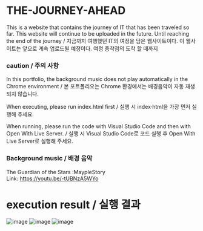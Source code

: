 # THE-JOURNEY-AHEAD
This is a website that contains the journey of IT that has been traveled so far. This website will continue to be uploaded in the future. Until reaching the end of the journey / 지금까지 여행했던 IT의 여정을 담은 웹사이트이다. 이 웹사이트는 앞으로 계속 업로드될 예정이다. 여정 종착점의 도착 할 때까지

<h3>caution / 주의 사항</h3>
<p> In this portfolio, the background music does not play automatically in the Chrome environment / 본 포트폴리오는 Chrome 환경에서는 배경음악이 자동 재생되지 않습니다.</p>
<P> When executing, please run index.html first / 실행 시 index·html을 가장 먼저 실행해 주세요.</P>
<p> When running, please run the code with Visual Studio Code and then with Open With Live Server. / 실행 시 Visual Studio Code로 코드 실행 후 Open With Live Server로 실행해 주세요.</p>

### Background music / 배경 음악
 The Guardian of the Stars :MaypleStory<br>
 Link: https://youtu.be/-tUBNzA5WYo
# execution result / 실행 결과
![image](https://github.com/edaild/THE-JOURNEY-AHEAD/assets/109999749/10b14646-0db7-450c-b3d3-0f76d53992c3)
![image](https://github.com/edaild/THE-JOURNEY-AHEAD/assets/109999749/fd27998b-4740-4807-a452-2ff44a3f8ea0)
![image](https://github.com/edaild/THE-JOURNEY-AHEAD/assets/109999749/a3fe1ca5-1965-4b1f-b6e9-76f36fc199e5)


